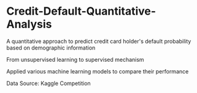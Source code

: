 # Credit-Default-Quantitative-Analysis
A quantitative approach to predict credit card holder's default probability based on demographic information

From unsupervised learning to supervised mechanism

Applied various machine learning models to compare their performance

Data Source: Kaggle Competition
